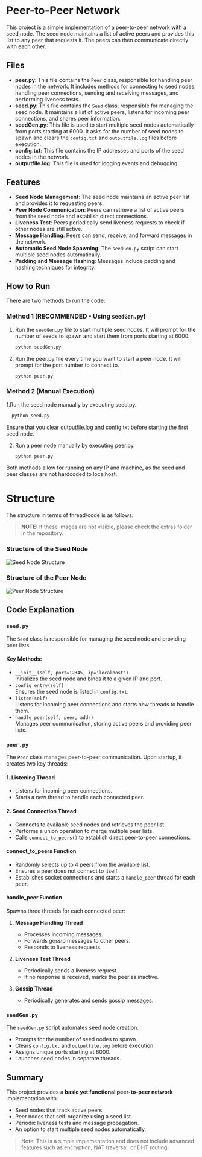 # Peer-to-Peer Network

This project is a simple implementation of a peer-to-peer network with a seed node. The seed node maintains a list of active peers and provides this list to any peer that requests it. The peers can then communicate directly with each other.

## Files

- **peer.py**: This file contains the `Peer` class, responsible for handling peer nodes in the network. It includes methods for connecting to seed nodes, handling peer connections, sending and receiving messages, and performing liveness tests.
- **seed.py**: This file contains the `Seed` class, responsible for managing the seed node. It maintains a list of active peers, listens for incoming peer connections, and shares peer information.
- **seedGen.py**: This file is used to start multiple seed nodes automatically from ports starting at 6000. It asks for the number of seed nodes to spawn and clears the `config.txt` and `outputfile.log` files before execution.
- **config.txt**: This file contains the IP addresses and ports of the seed nodes in the network.
- **outputfile.log**: This file is used for logging events and debugging.

## Features

- **Seed Node Management**: The seed node maintains an active peer list and provides it to requesting peers.
- **Peer Node Communication**: Peers can retrieve a list of active peers from the seed node and establish direct connections.
- **Liveness Test**: Peers periodically send liveness requests to check if other nodes are still active.
- **Message Handling**: Peers can send, receive, and forward messages in the network.
- **Automatic Seed Node Spawning**: The `seedGen.py` script can start multiple seed nodes automatically.
- **Padding and Message Hashing**: Messages include padding and hashing techniques for integrity.

## How to Run

There are two methods to run the code:

### Method 1 (RECOMMENDED - Using `seedGen.py`)

1. Run the `seedGen.py` file to start multiple seed nodes. It will prompt for the number of seeds to spawn and start them from ports starting at 6000.
   ```bash
   python seedGen.py
   ```
2. Run the peer.py file every time you want to start a peer node. It will prompt for the port number to connect to.
   ```bash
   python peer.py
    ```
### Method 2 (Manual Execution)

1.Run the seed node manually by executing seed.py.
   ```bash
     python seed.py
   ```
  Ensure that you clear outputfile.log and config.txt before starting the first seed node.
  
2. Run a peer node manually by executing peer.py.
   ```bash
   python peer.py
     ```
Both methods allow for running on any IP and machine, as the seed and peer classes are not hardcoded to localhost.

# Structure

The structure in terms of thread/code is as follows:

> **NOTE:** If these images are not visible, please check the extras folder in the repository.

### Structure of the Seed Node
![Seed Node Structure](images/seed.png)

### Structure of the Peer Node
![Peer Node Structure](images/peer.png)


## Code Explanation

### `seed.py`
The `Seed` class is responsible for managing the seed node and providing peer lists.

#### Key Methods:
- `__init__(self, port=12345, ip='localhost')`  
  Initializes the seed node and binds it to a given IP and port.
- `config_entry(self)`  
  Ensures the seed node is listed in `config.txt`.
- `listen(self)`  
  Listens for incoming peer connections and starts new threads to handle them.
- `handle_peer(self, peer, addr)`  
  Manages peer communication, storing active peers and providing peer lists.


### `peer.py`
The `Peer` class manages peer-to-peer communication. Upon startup, it creates two key threads:

#### **1. Listening Thread**
- Listens for incoming peer connections.
- Starts a new thread to handle each connected peer.

#### **2. Seed Connection Thread**
- Connects to available seed nodes and retrieves the peer list.
- Performs a union operation to merge multiple peer lists.
- Calls `connect_to_peers()` to establish direct peer-to-peer connections.

#### **connect_to_peers Function**
- Randomly selects up to 4 peers from the available list.
- Ensures a peer does not connect to itself.
- Establishes socket connections and starts a `handle_peer` thread for each peer.

#### **handle_peer Function**
Spawns three threads for each connected peer:

1. **Message Handling Thread**
   - Processes incoming messages.
   - Forwards gossip messages to other peers.
   - Responds to liveness requests.

2. **Liveness Test Thread**
   - Periodically sends a liveness request.
   - If no response is received, marks the peer as inactive.

3. **Gossip Thread**
   - Periodically generates and sends gossip messages.


### `seedGen.py`
The `seedGen.py` script automates seed node creation.

- Prompts for the number of seed nodes to spawn.
- Clears `config.txt` and `outputfile.log` before execution.
- Assigns unique ports starting at 6000.
- Launches seed nodes in separate threads.


## Summary
This project provides a **basic yet functional peer-to-peer network** implementation with:

- Seed nodes that track active peers.
- Peer nodes that self-organize using a seed list.
- Periodic liveness tests and message propagation.
- An option to start multiple seed nodes automatically.

> Note: This is a simple implementation and does not include advanced features such as encryption, NAT traversal, or DHT routing.
